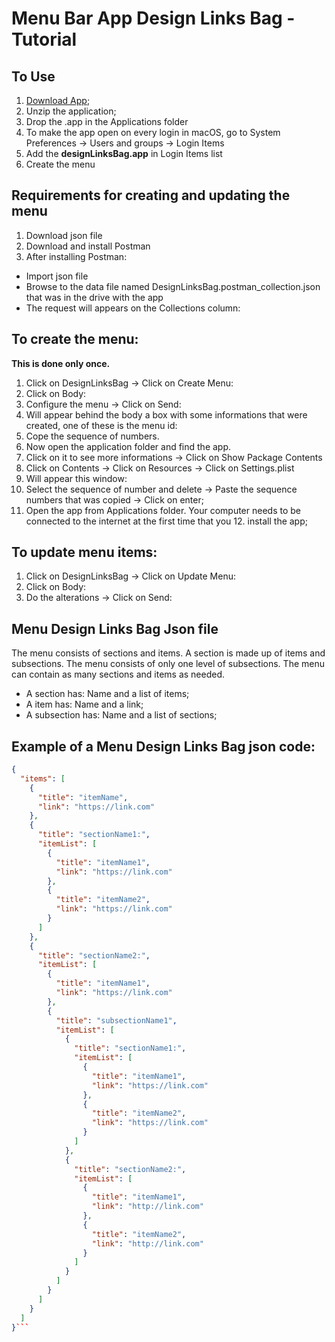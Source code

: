 # Menu Bar App Design Links Bag - Tutorial

## To Use

1. [Download App](https://drive.google.com/file/d/1ZwlISlWo5-rfOW1KMcgPDTLHDg04R3ow/view?usp=sharing);
2. Unzip the application;
3. Drop the .app in the Applications folder
4. To make the app open on every login in macOS, go to System Preferences -> Users and groups -> Login Items
5. Add the **designLinksBag.app** in Login Items list
6. Create the menu

## Requirements for creating and updating the menu

1. Download json file
2. Download and install Postman
3. After installing Postman:
  * Import json file
  * Browse to the data file named DesignLinksBag.postman_collection.json that was in the drive with the app
  * The request will appears on the Collections column:
  

## To create the menu:

**This is done only once.**

1. Click on DesignLinksBag -> Click on Create Menu:
2. Click on Body:
3. Configure the menu -> Click on Send:
4. Will appear behind the body a box with some informations that were created, one of these is the menu id:
5. Cope the sequence of numbers.
6. Now open the application folder and find the app.
7. Click on it to see more informations -> Click on Show Package Contents
8. Click on Contents -> Click on Resources -> Click on Settings.plist
9. Will appear this window:
10. Select the sequence of number and delete -> Paste the sequence numbers that was copied -> Click on enter;
11. Open the app from Applications folder. Your computer needs to be connected to the internet at the first time that you 12. install the app;

## To update menu items:

1. Click on DesignLinksBag -> Click on Update Menu:
2. Click on Body:
3. Do the alterations -> Click on Send:

## Menu Design Links Bag Json file

The menu consists of sections and items. A section is made up of items and subsections. The menu consists of only one level of subsections. The menu can contain as many sections and items as needed.

* A section has: Name and a list of items;
* A item has: Name and a link;
* A subsection has: Name and a list of sections;

## Example of a Menu Design Links Bag json code:

```json
{
  "items": [
    {
      "title": "itemName",
      "link": "https://link.com"
    },
    {
      "title": "sectionName1:",
      "itemList": [
        {
          "title": "itemName1",
          "link": "https://link.com"
        },
        {
          "title": "itemName2",
          "link": "https://link.com"
        }
      ]
    },
    {
      "title": "sectionName2:",
      "itemList": [
        {
          "title": "itemName1",
          "link": "https://link.com"
        },
        {
          "title": "subsectionName1",
          "itemList": [
            {
              "title": "sectionName1:",
              "itemList": [
                {
                  "title": "itemName1",
                  "link": "https://link.com"
                },
                {
                  "title": "itemName2",
                  "link": "https://link.com"
                }
              ]
            },
            {
              "title": "sectionName2:",
              "itemList": [
                {
                  "title": "itemName1",
                  "link": "http://link.com"
                },
                {
                  "title": "itemName2",
                  "link": "http://link.com"
                }
              ]
            }
          ]
        }
      ]
    }
  ]
}```










